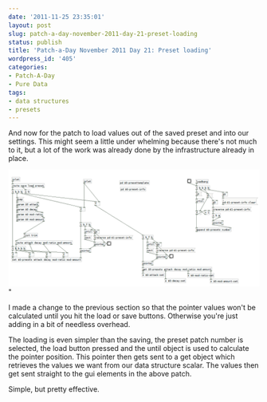 ```yaml
---
date: '2011-11-25 23:35:01'
layout: post
slug: patch-a-day-november-2011-day-21-preset-loading
status: publish
title: 'Patch-a-Day November 2011 Day 21: Preset loading'
wordpress_id: '405'
categories:
- Patch-A-Day
- Pure Data
tags:
- data structures
- presets
---
```


And now for the patch to load values out of the saved preset and into our settings. This might seem a little under whelming because there's not much to it, but a lot of the work was already done by the infrastructure already in place.

![Preset value loading](/a/2011-11-25-patch-a-day-november-2011-day-21-preset-loading/preset-loading.png)"

I made a change to the previous section so that the pointer values won't be calculated until you hit the load or save buttons. Otherwise you're just adding in a bit of needless overhead.

The loading is even simpler than the saving, the preset patch number is selected, the load button pressed and the until object is used to calculate the pointer position. This pointer then gets sent to a get object which retrieves the values we want from our data structure scalar. The values then get sent straight to the gui elements in the above patch.

Simple, but pretty effective.
